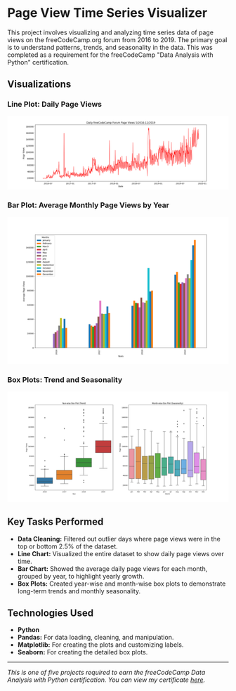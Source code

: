 # Page View Time Series Visualizer

This project involves visualizing and analyzing time series data of page views on the freeCodeCamp.org forum from 2016 to 2019. The primary goal is to understand patterns, trends, and seasonality in the data. This was completed as a requirement for the freeCodeCamp "Data Analysis with Python" certification.

## Visualizations

### Line Plot: Daily Page Views
![Line Plot](line_plot.png)

### Bar Plot: Average Monthly Page Views by Year
![Bar Plot](bar_plot.png)

### Box Plots: Trend and Seasonality
![Box Plot](box_plot.png)

## Key Tasks Performed

- **Data Cleaning:** Filtered out outlier days where page views were in the top or bottom 2.5% of the dataset.
- **Line Chart:** Visualized the entire dataset to show daily page views over time.
- **Bar Chart:** Showed the average daily page views for each month, grouped by year, to highlight yearly growth.
- **Box Plots:** Created year-wise and month-wise box plots to demonstrate long-term trends and monthly seasonality.

## Technologies Used

- **Python**
- **Pandas:** For data loading, cleaning, and manipulation.
- **Matplotlib:** For creating the plots and customizing labels.
- **Seaborn:** For creating the detailed box plots.

---
*This is one of five projects required to earn the freeCodeCamp Data Analysis with Python certification. You can view my certificate [here](https://www.freecodecamp.org/certification/angel_mainali/data-analysis-with-python-v7).*
